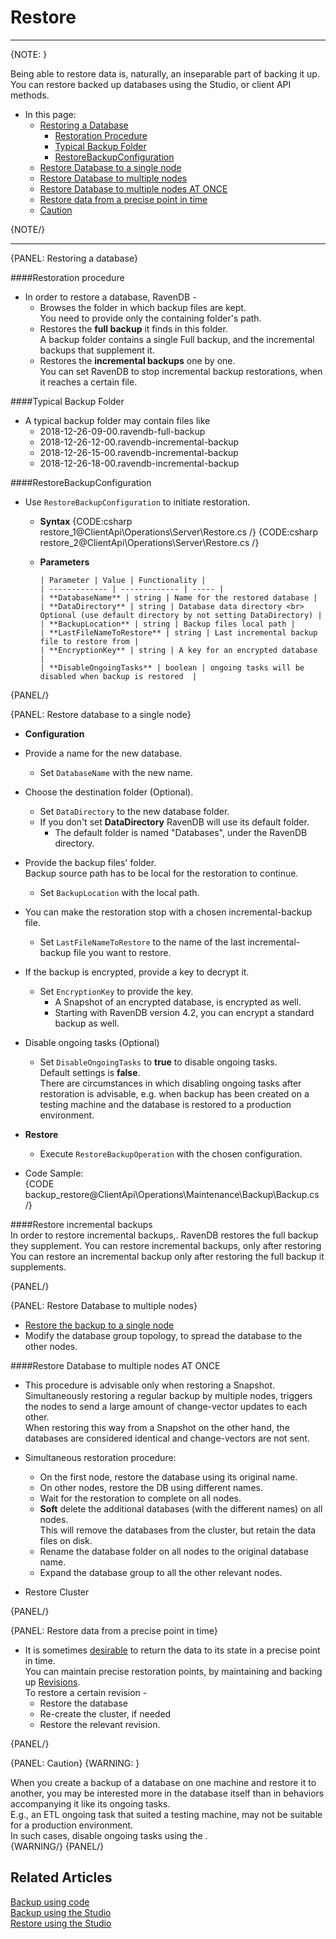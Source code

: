 ﻿# Restore
---

{NOTE: }

Being able to restore data is, naturally, an inseparable part of backing it up.  
You can restore backed up databases using the Studio, or client API methods.  

* In this page:  
  * [Restoring a Database](../../../../client-api/operations/maintenance/backup/restore#restoring-a-database)  
     * [Restoration Procedure](../../../../client-api/operations/maintenance/backup/restore#restoration-procedure)  
     * [Typical Backup Folder](../../../../client-api/operations/maintenance/backup/restore#typical-backup-folder)  
     * [RestoreBackupConfiguration](../../../../client-api/operations/maintenance/backup/restore#restorebackupconfiguration)  
  * [Restore Database to a single node](../../../../client-api/operations/maintenance/backup/restore#restore-database-to-a-single-node)  
  * [Restore Database to multiple nodes](../../../../client-api/operations/maintenance/backup/restore#restore-database-to-multiple-nodes)  
  * [Restore Database to multiple nodes AT ONCE](../../../../client-api/operations/maintenance/backup/restore#restore-database-to-multiple-nodes-at-once)  
  * [Restore data from a precise point in time](../../../../client-api/operations/maintenance/backup/restore#restore-data-from-a-precise-point-in-time)  
  * [Caution](../../../../client-api/operations/maintenance/backup/restore#caution)  

{NOTE/}

---

{PANEL: Restoring a database}

####Restoration procedure  

* In order to restore a database, RavenDB -
   * Browses the folder in which backup files are kept.  
      You need to provide only the containing folder's path.  
   * Restores the **full backup** it finds in this folder.  
      A backup folder contains a single Full backup, and the incremental backups that supplement it.  
   * Restores the **incremental backups** one by one.  
      You can set RavenDB to stop incremental backup restorations, when it reaches a certain file.  

####Typical Backup Folder  

* A typical backup folder may contain files like
   * 2018-12-26-09-00.ravendb-full-backup
   * 2018-12-26-12-00.ravendb-incremental-backup
   * 2018-12-26-15-00.ravendb-incremental-backup
   * 2018-12-26-18-00.ravendb-incremental-backup


####RestoreBackupConfiguration  

* Use `RestoreBackupConfiguration` to initiate restoration.  
  * **Syntax**
{CODE:csharp restore_1@ClientApi\Operations\Server\Restore.cs /}
{CODE:csharp restore_2@ClientApi\Operations\Server\Restore.cs /}

  * **Parameters**

        | Parameter | Value | Functionality |
        | ------------- | ------------- | ----- |
        | **DatabaseName** | string | Name for the restored database |
        | **DataDirectory** | string | Database data directory <br> Optional (use default directory by not setting DataDirectory) |
        | **BackupLocation** | string | Backup files local path |
        | **LastFileNameToRestore** | string | Last incremental backup file to restore from |
        | **EncryptionKey** | string | A key for an encrypted database |
        | **DisableOngoingTasks** | boolean | ongoing tasks will be disabled when backup is restored  |
   

{PANEL/}

{PANEL: Restore database to a single node}

*  **Configuration**  
  * Provide a name for the new database.  
     * Set `DatabaseName` with the new name.  
  * Choose the destination folder (Optional).  
     * Set `DataDirectory` to the new database folder.  
     * If you don't set **DataDirectory** RavenDB will use its default folder.  
        * The default folder is named "Databases", under the RavenDB directory.  
  * Provide the backup files' folder.  
    Backup source path has to be local for the restoration to continue.  
     * Set `BackupLocation` with the local path.  
  * You can make the restoration stop with a chosen incremental-backup file.  
     * Set `LastFileNameToRestore` to the name of the last incremental-backup file you want to restore.  
  * If the backup is encrypted, provide a key to decrypt it.  
     * Set `EncryptionKey` to provide the key.  
        * A Snapshot of an encrypted database, is encrypted as well.  
        * Starting with RavenDB version 4.2, you can encrypt a standard backup as well.  
  * Disable ongoing tasks (Optional)  
     * Set `DisableOngoingTasks` to **true** to disable ongoing tasks.  
       Default settings is **false**.  
       There are circumstances in which disabling ongoing tasks after restoration is advisable, e.g. when backup has been created on a testing machine and the database is restored to a production environment.  
*  **Restore**  
     * Execute `RestoreBackupOperation` with the chosen configuration.  

* Code Sample:  
     {CODE backup_restore@ClientApi\Operations\Maintenance\Backup\Backup.cs /}

####Restore incremental backups  
In order to restore incremental backups,. RavenDB restores the full backup they supplement. You can restore incremental backups, only after restoring You can restore an incremental backup only after restoring the full backup it supplements.  

{PANEL/}

{PANEL: Restore Database to multiple nodes}

* [Restore the backup to a single node](../../../../client-api/operations/maintenance/backup/restore#restore-database-to-a-single-node)    
* Modify the database group topology, to spread the database to the other nodes.  

####Restore Database to multiple nodes AT ONCE  

* This procedure is advisable only when restoring a Snapshot.
  Simultaneously restoring a regular backup by multiple nodes, triggers the nodes to send a large amount of change-vector updates to each other.  
  When restoring this way from a Snapshot on the other hand, the databases are considered identical and change-vectors are not sent.  
* Simultaneous restoration procedure:
   * On the first node, restore the database using its original name.  
   * On other nodes, restore the DB using different names.  
   * Wait for the restoration to complete on all nodes.  
   * **Soft** delete the additional databases (with the different names) on all nodes.  
     This will remove the databases from the cluster, but retain the data files on disk.  
   * Rename the database folder on all nodes to the original database name.  
   * Expand the database group to all the other relevant nodes.  

* Restore Cluster

{PANEL/}

{PANEL: Restore data from a precise point in time}

* It is sometimes [desirable](../../../../client-api/operations/maintenance/backup/backup#point-in-time-backup) to return the data to its state in a precise point in time.  
  You can maintain precise restoration points, by maintaining and backing up [Revisions](../../../../server/extensions/revisions).  
  To restore a certain revision -  
   * Restore the database  
   * Re-create the cluster, if needed  
   * Restore the relevant revision.  

{PANEL/}

{PANEL: Caution}
{WARNING: }

When you create a backup of a database on one machine and restore it to another, you may be interested more in the database itself than in behaviors accompanying it like its ongoing tasks.  
E.g., an ETL ongoing task that suited a testing machine, may not be suitable for a production environment.  
In such cases, disable ongoing tasks using the .  
{WARNING/}
{PANEL/}

## Related Articles

[Backup using code](../../../../client-api/operations/maintenance/backup/backup)  
[Backup using the Studio](../../../../studio/database/tasks/ongoing-tasks/backup-task)  
[Restore using the Studio](../../../../studio/server/databases/create-new-database/from-backup)  
